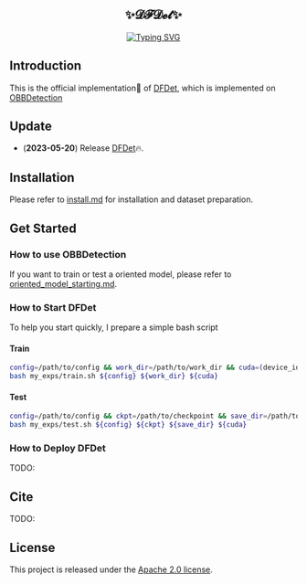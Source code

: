 <div align="center"> 

## ✨𝓓𝓕𝓓𝓮𝓽✨

[![Typing SVG](https://readme-typing-svg.herokuapp.com?font=Fira+Code&size=18&duration=2000&pause=500&center=true&vCenter=true&multiline=true&random=false&width=500&height=90&lines=Oriented+Object+Detection+via+Contextual;Dependence+Mining+and+Penalty-Incentive;Allocation)](https://git.io/typing-svg)

</div>

## Introduction

This is the official implementation🏢 of [DFDet](), which is implemented on [OBBDetection](https://github.com/jbwang1997/OBBDetection)

## Update

- (**2023-05-20**) Release [DFDet](configs/dfdet/dfdet_r50_dota1.py)🔥.

## Installation

Please refer to [install.md](docs/install.md) for installation and dataset preparation.

## Get Started

### How to use OBBDetection

If you want to train or test a oriented model, please refer to [oriented_model_starting.md](docs/oriented_model_starting.md).

### How to Start DFDet

To help you start quickly, I prepare a simple bash script

#### Train


```bash
config=/path/to/config && work_dir=/path/to/work_dir && cuda=(device_id, like 0, 1, 2, 3 ...)
bash my_exps/train.sh ${config} ${work_dir} ${cuda}
```

#### Test

```bash
config=/path/to/config && ckpt=/path/to/checkpoint && save_dir=/path/to/results_save_dir && cuda=(same as above)
bash my_exps/test.sh ${config} ${ckpt} ${save_dir} ${cuda}
```

### How to Deploy DFDet

TODO:

## Cite

TODO:

## License
This project is released under the [Apache 2.0 license](LICENSE).
